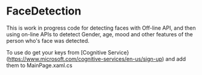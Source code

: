 # FaceDetection

This is work in progress code for detecting faces with Off-line API, and then using on-line APIs to detetect Gender, age, 
mood and other features of the person who's face was detected.


To use do get your keys from [Cognitive Service}(https://www.microsoft.com/cognitive-services/en-us/sign-up)
and add them to MainPage.xaml.cs